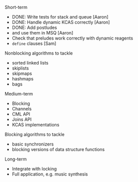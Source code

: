 Short-term

- DONE: Write tests for stack and queue [Aaron]
- DONE: Handle dynamic KCAS correctly [Aaron]
- DONE: Add postludes 
- and use them in MSQ [Aaron]
- Check that preludes work correctly with dynamic reagents
- `define` clauses [Sam]

Nonblocking algorithms to tackle

- sorted linked lists
- skiplists
- skipmaps
- hashmaps
- bags

Medium-term

- Blocking
- Channels
- CML API
- Joins API
- KCAS implementations

Blocking algorithms to tackle

- basic synchronizers
- blocking versions of data structure functions

Long-term

- Integrate with locking
- Full application, e.g. music synthesis